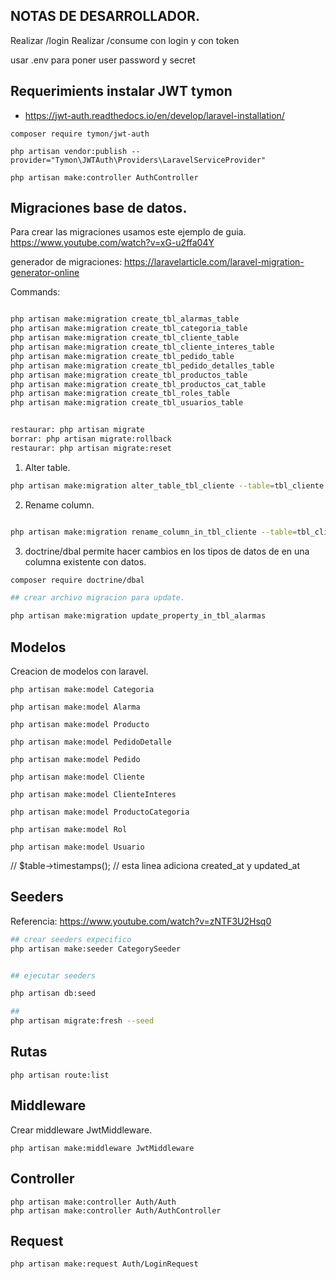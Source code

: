 ## NOTAS DE DESARROLLADOR.

Realizar /login
Realizar /consume con login y con token

usar .env para poner user password y secret


## Requerimients instalar JWT tymon

- https://jwt-auth.readthedocs.io/en/develop/laravel-installation/
``` 
composer require tymon/jwt-auth

php artisan vendor:publish --provider="Tymon\JWTAuth\Providers\LaravelServiceProvider"

php artisan make:controller AuthController
```

## Migraciones base de datos.


Para crear las migraciones usamos este ejemplo de guia. 
https://www.youtube.com/watch?v=xG-u2ffa04Y

generador de migraciones: https://laravelarticle.com/laravel-migration-generator-online

Commands:
```bash

php artisan make:migration create_tbl_alarmas_table 
php artisan make:migration create_tbl_categoria_table
php artisan make:migration create_tbl_cliente_table
php artisan make:migration create_tbl_cliente_interes_table
php artisan make:migration create_tbl_pedido_table
php artisan make:migration create_tbl_pedido_detalles_table
php artisan make:migration create_tbl_productos_table
php artisan make:migration create_tbl_productos_cat_table
php artisan make:migration create_tbl_roles_table 
php artisan make:migration create_tbl_usuarios_table


restaurar: php artisan migrate
borrar: php artisan migrate:rollback
restaurar: php artisan migrate:reset

```

1. Alter table.
```bash
php artisan make:migration alter_table_tbl_cliente --table=tbl_cliente

```

2. Rename column.

```bash

php artisan make:migration rename_column_in_tbl_cliente --table=tbl_cliente

```

3. doctrine/dbal permite hacer cambios en los tipos de datos de en una columna existente con datos.

```bash
composer require doctrine/dbal

## crear archivo migracion para update.

php artisan make:migration update_property_in_tbl_alarmas
```

## Modelos 

Creacion de modelos con laravel.
```
php artisan make:model Categoria

php artisan make:model Alarma

php artisan make:model Producto 

php artisan make:model PedidoDetalle

php artisan make:model Pedido

php artisan make:model Cliente

php artisan make:model ClienteInteres

php artisan make:model ProductoCategoria 

php artisan make:model Rol

php artisan make:model Usuario
```
// $table->timestamps(); // esta linea adiciona created_at y updated_at


## Seeders

Referencia: https://www.youtube.com/watch?v=zNTF3U2Hsq0

```bash
## crear seeders expecifico
php artisan make:seeder CategorySeeder


## ejecutar seeders 

php artisan db:seed

## 
php artisan migrate:fresh --seed
```

## Rutas

```
php artisan route:list

```

## Middleware

Crear middleware JwtMiddleware.

```
php artisan make:middleware JwtMiddleware
```
## Controller

```
php artisan make:controller Auth/Auth
php artisan make:controller Auth/AuthController

```

## Request

```
php artisan make:request Auth/LoginRequest
```


